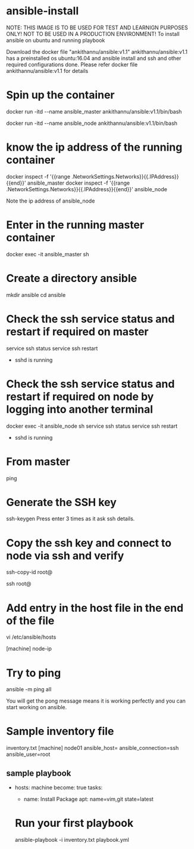 # ansible-install

NOTE: THIS IMAGE IS TO BE USED FOR TEST AND LEARNIGN PURPOSES ONLY! NOT TO BE USED IN A PRODUCTION ENVIRONMENT!
To install ansible on ubuntu and running playbook

Download the docker file "ankithannu/ansible:v1.1"
ankithannu/ansible:v1.1 has a preinstalled os ubuntu:16.04 and ansible install and ssh and other required configurations done.
Please refer docker file ankithannu/ansible:v1.1 for details

# Spin up the container


docker run -itd --name ansible_master ankithannu/ansible:v1.1/bin/bash

docker run -itd --name ansible_node ankithannu/ansible:v1.1/bin/bash

# know the ip address of the running container

docker inspect -f '{{range .NetworkSettings.Networks}}{{.IPAddress}}{{end}}' ansible_master
docker inspect -f '{{range .NetworkSettings.Networks}}{{.IPAddress}}{{end}}' ansible_node

Note the ip address of ansible_node

# Enter in the running master container

docker exec -it ansible_master sh

# Create a directory ansible

mkdir ansible
cd ansible

# Check the ssh service status and restart if required on master

service ssh status
service ssh restart

* sshd is running
# Check the ssh service status and restart if required on node by logging into another terminal

docker exec -it ansible_node sh
service ssh status
service ssh restart
* sshd is running

# From master
ping <node-ip>

# Generate the SSH key
 ssh-keygen
 Press enter 3 times as it ask ssh details.

# Copy the ssh key and connect to node via ssh and verify
ssh-copy-id root@<node-ip>

ssh root@<node-ip>

# Add entry in the host file in the end of the file
vi /etc/ansible/hosts

[machine]
node-ip

# Try to ping
ansible -m ping all

You will get the pong message means it is working perfectly and you can start working on ansible.


# Sample inventory file
inventory.txt
[machine]
node01 ansible_host=<node-ip> ansible_connection=ssh ansible_user=root

sample playbook
---
- hosts: machine
  become: true
  tasks:
  - name: Install Package
    apt: name=vim,git state=latest

  # Run your first playbook
  ansible-playbook -i inventory.txt playbook.yml
  
  
  






